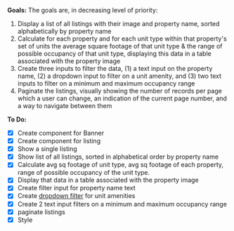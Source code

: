 **Goals:**
The goals are, in decreasing level of priority:

1. Display a list of all listings with their image and property name, sorted alphabetically by property name
2. Calculate for each property and for each unit type within that property's set of units the average square footage of that unit type & the range of possible occupancy of that unit type, displaying this data in a table associated with the property image
3. Create three inputs to filter the data, (1) a text input on the property name, (2) a dropdown input to filter on a unit amenity, and (3) two text inputs to filter on a minimum and maximum occupancy range
4. Paginate the listings, visually showing the number of records per page which a user can change, an indication of the current page number, and a way to navigate between them

**To Do:**

- [x] Create component for Banner
- [x] Create component for listing
- [x] Show a single listing
- [x] Show list of all listings, sorted in alphabetical order by property name
- [x] Calculate avg sq footage of unit type, avg sq footage of each property, range of possible occupancy of the unit type.
- [x] Display that data in a table associated with the property image
- [x] Create filter input for property name text
- [X] Create [dropdown filter](https://www.w3schools.com/howto/howto_js_filter_dropdown.asp) for unit amenities
- [x] Create 2 text input filters on a minimum and maximum occupancy range
- [x] paginate listings
- [x] Style
